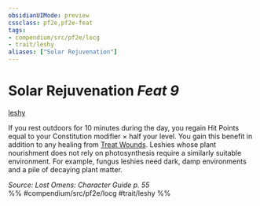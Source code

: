 ```yaml
---
obsidianUIMode: preview
cssclass: pf2e,pf2e-feat
tags:
- compendium/src/pf2e/locg
- trait/leshy
aliases: ["Solar Rejuvenation"]
---
```

# Solar Rejuvenation  *Feat 9*  
[leshy](../../rules/traits/leshy-b1.md)  


If you rest outdoors for 10 minutes during the day, you regain Hit Points equal to your Constitution modifier × half your level. You gain this benefit in addition to any healing from [Treat Wounds](../../rules/actions/treat-wounds.md). Leshies whose plant nourishment does not rely on photosynthesis require a similarly suitable environment. For example, fungus leshies need dark, damp environments and a pile of decaying plant matter.

*Source: Lost Omens: Character Guide p. 55*  
%% #compendium/src/pf2e/locg #trait/leshy %%